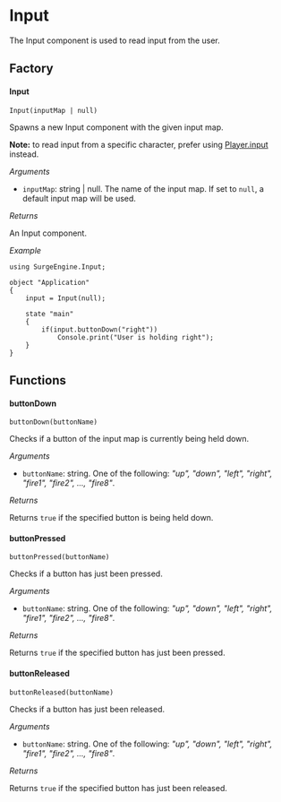 Input
=====

The Input component is used to read input from the user.

Factory
-------

#### Input

`Input(inputMap | null)`

Spawns a new Input component with the given input map.

**Note:** to read input from a specific character, prefer using [Player.input](player.md#input) instead.

*Arguments*

* `inputMap`: string | null. The name of the input map. If set to `null`, a default input map will be used.

*Returns*

An Input component.

*Example*
```
using SurgeEngine.Input;

object "Application"
{
    input = Input(null);

    state "main"
    {
        if(input.buttonDown("right"))
            Console.print("User is holding right");
    }
}
```

Functions
---------

#### buttonDown

`buttonDown(buttonName)`

Checks if a button of the input map is currently being held down.

*Arguments*

* `buttonName`: string. One of the following: *"up", "down", "left", "right", "fire1", "fire2", ..., "fire8"*.

*Returns*

Returns `true` if the specified button is being held down.

#### buttonPressed

`buttonPressed(buttonName)`

Checks if a button has just been pressed.

*Arguments*

* `buttonName`: string. One of the following: *"up", "down", "left", "right", "fire1", "fire2", ..., "fire8"*.

*Returns*

Returns `true` if the specified button has just been pressed.

#### buttonReleased

`buttonReleased(buttonName)`

Checks if a button has just been released.

*Arguments*

* `buttonName`: string. One of the following: *"up", "down", "left", "right", "fire1", "fire2", ..., "fire8"*.

*Returns*

Returns `true` if the specified button has just been released.
